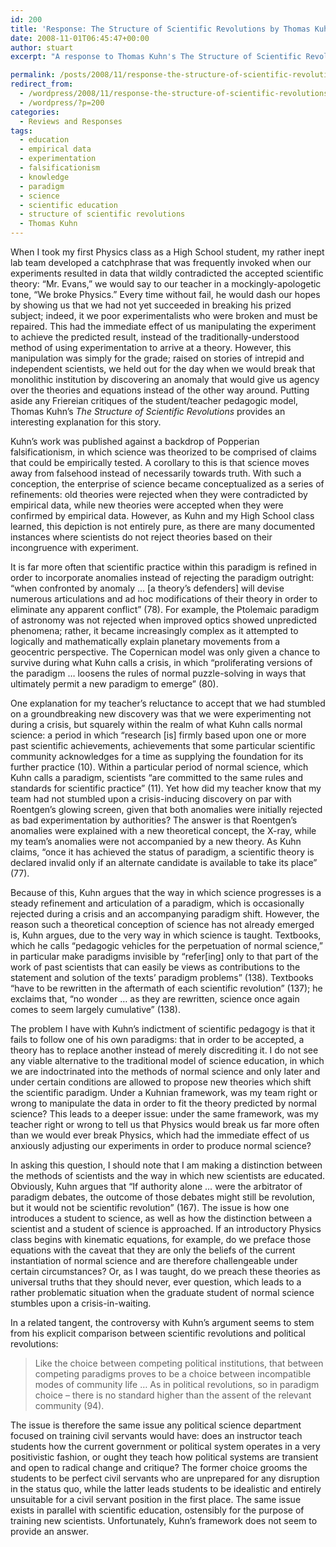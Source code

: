 ```yaml
---
id: 200
title: 'Response: The Structure of Scientific Revolutions by Thomas Kuhn'
date: 2008-11-01T06:45:47+00:00
author: stuart
excerpt: "A response to Thomas Kuhn's The Structure of Scientific Revolutions, in which his work is applied to a personal vignette of experimentation practices in a High School Physics class.  When in the course of scientific education should students be allowed to modify scientific theories to fit experimental data instead of modifying experiments to fit the theories?"

permalink: /posts/2008/11/response-the-structure-of-scientific-revolutions-by-thomas-kuhn/
redirect_from:
  - /wordpress/2008/11/response-the-structure-of-scientific-revolutions-by-thomas-kuhn/
  - /wordpress/?p=200
categories:
  - Reviews and Responses
tags:
  - education
  - empirical data
  - experimentation
  - falsificationism
  - knowledge
  - paradigm
  - science
  - scientific education
  - structure of scientific revolutions
  - Thomas Kuhn
---
```

When I took my first Physics class as a High School student, my rather inept lab team developed a catchphrase that was frequently invoked when our experiments resulted in data that wildly contradicted the accepted scientific theory: “Mr. Evans,” we would say to our teacher in a mockingly-apologetic tone, “We broke Physics.” Every time without fail, he would dash our hopes by showing us that we had not yet succeeded in breaking his prized subject; indeed, it we poor experimentalists who were broken and must be repaired. This had the immediate effect of us manipulating the experiment to achieve the predicted result, instead of the traditionally-understood method of using experimentation to arrive at a theory. However, this manipulation was simply for the grade; raised on stories of intrepid and independent scientists, we held out for the day when we would break that monolithic institution by discovering an anomaly that would give us agency over the theories and equations instead of the other way around. Putting aside any Friereian critiques of the student/teacher pedagogic model, Thomas Kuhn’s _The Structure of Scientific Revolutions_ provides an interesting explanation for this story.

<!--more-->

Kuhn’s work was published against a backdrop of Popperian falsificationism, in which science was theorized to be comprised of claims that could be empirically tested. A corollary to this is that science moves away from falsehood instead of necessarily towards truth. With such a conception, the enterprise of science became conceptualized as a series of refinements: old theories were rejected when they were contradicted by empirical data, while new theories were accepted when they were confirmed by empirical data. However, as Kuhn and my High School class learned, this depiction is not entirely pure, as there are many documented instances where scientists do not reject theories based on their incongruence with experiment.

It is far more often that scientific practice within this paradigm is refined in order to incorporate anomalies instead of rejecting the paradigm outright: “when confronted by anomaly … [a theory’s defenders] will devise numerous articulations and ad hoc modifications of their theory in order to eliminate any apparent conflict” (78). For example, the Ptolemaic paradigm of astronomy was not rejected when improved optics showed unpredicted phenomena; rather, it became increasingly complex as it attempted to logically and mathematically explain planetary movements from a geocentric perspective. The Copernican model was only given a chance to survive during what Kuhn calls a crisis, in which “proliferating versions of the paradigm … loosens the rules of normal puzzle-solving in ways that ultimately permit a new paradigm to emerge” (80).

One explanation for my teacher’s reluctance to accept that we had stumbled on a groundbreaking new discovery was that we were experimenting not during a crisis, but squarely within the realm of what Kuhn calls normal science: a period in which “research [is] firmly based upon one or more past scientific achievements, achievements that some particular scientific community acknowledges for a time as supplying the foundation for its further practice (10). Within a particular period of normal science, which Kuhn calls a paradigm, scientists “are committed to the same rules and standards for scientific practice” (11). Yet how did my teacher know that my team had not stumbled upon a crisis-inducing discovery on par with Roentgen’s glowing screen, given that both anomalies were initially rejected as bad experimentation by authorities? The answer is that Roentgen’s anomalies were explained with a new theoretical concept, the X-ray, while my team’s anomalies were not accompanied by a new theory. As Kuhn claims, “once it has achieved the status of paradigm, a scientific theory is declared invalid only if an alternate candidate is available to take its place” (77).

Because of this, Kuhn argues that the way in which science progresses is a steady refinement and articulation of a paradigm, which is occasionally rejected during a crisis and an accompanying paradigm shift. However, the reason such a theoretical conception of science has not already emerged is, Kuhn argues, due to the very way in which science is taught. Textbooks, which he calls “pedagogic vehicles for the perpetuation of normal science,” in particular make paradigms invisible by “refer[ing] only to that part of the work of past scientists that can easily be views as contributions to the statement and solution of the texts’ paradigm problems” (138). Textbooks “have to be rewritten in the aftermath of each scientific revolution” (137); he exclaims that, “no wonder … as they are rewritten, science once again comes to seem largely cumulative” (138).

The problem I have with Kuhn’s indictment of scientific pedagogy is that it fails to follow one of his own paradigms: that in order to be accepted, a theory has to replace another instead of merely discrediting it. I do not see any viable alternative to the traditional model of science education, in which we are indoctrinated into the methods of normal science and only later and under certain conditions are allowed to propose new theories which shift the scientific paradigm. Under a Kuhnian framework, was my team right or wrong to manipulate the data in order to fit the theory predicted by normal science? This leads to a deeper issue: under the same framework, was my teacher right or wrong to tell us that Physics would break us far more often than we would ever break Physics, which had the immediate effect of us anxiously adjusting our experiments in order to produce normal science?

In asking this question, I should note that I am making a distinction between the methods of scientists and the way in which new scientists are educated. Obviously, Kuhn argues that “If authority alone … were the arbitrator of paradigm debates, the outcome of those debates might still be revolution, but it would not be scientific revolution” (167). The issue is how one introduces a student to science, as well as how the distinction between a scientist and a student of science is approached. If an introductory Physics class begins with kinematic equations, for example, do we preface those equations with the caveat that they are only the beliefs of the current instantiation of normal science and are therefore challengeable under certain circumstances? Or, as I was taught, do we preach these theories as universal truths that they should never, ever question, which leads to a rather problematic situation when the graduate student of normal science stumbles upon a crisis-in-waiting.

In a related tangent, the controversy with Kuhn’s argument seems to stem from his explicit comparison between scientific revolutions and political revolutions:

> Like the choice between competing political institutions, that between competing paradigms proves to be a choice between incompatible modes of community life … As in political revolutions, so in paradigm choice – there is no standard higher than the assent of the relevant community (94).

The issue is therefore the same issue any political science department focused on training civil servants would have: does an instructor teach students how the current government or political system operates in a very positivistic fashion, or ought they teach how political systems are transient and open to radical change and critique? The former choice grooms the students to be perfect civil servants who are unprepared for any disruption in the status quo, while the latter leads students to be idealistic and entirely unsuitable for a civil servant position in the first place. The same issue exists in parallel with scientific education, ostensibly for the purpose of training new scientists. Unfortunately, Kuhn’s framework does not seem to provide an answer.
